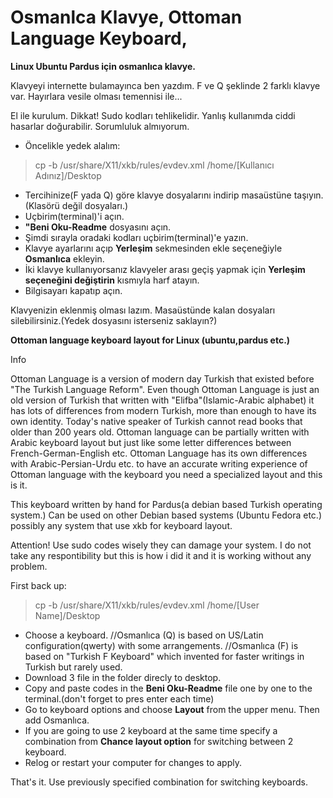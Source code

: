 # Osmanlca Klavye, Ottoman Language Keyboard,


**Linux Ubuntu Pardus için osmanlıca klavye.** 

Klavyeyi internette bulamayınca ben yazdım. F ve Q şeklinde 2 farklı klavye var.
Hayırlara vesile olması temennisi ile...

El ile kurulum.
Dikkat! Sudo kodları tehlikelidir. Yanlış kullanımda ciddi hasarlar doğurabilir. Sorumluluk almıyorum.

* Öncelikle yedek alalım:
> cp -b /usr/share/X11/xkb/rules/evdev.xml /home/[Kullanıcı Adınız]/Desktop

* Tercihinize(F yada Q) göre klavye dosyalarını indirip masaüstüne taşıyın.(Klasörü değil dosyaları.)
* Uçbirim(terminal)'i açın.
* **"Beni Oku-Readme** dosyasını açın.
* Şimdi sırayla oradaki kodları uçbirim(terminal)'e yazın.
* Klavye ayarlarını açıp **Yerleşim** sekmesinden ekle seçeneğiyle **Osmanlıca** ekleyin.
* İki klavye kullanıyorsanız klavyeler arası geçiş yapmak için **Yerleşim seçeneğini değiştirin** kısmıyla harf atayın.
* Bilgisayarı kapatıp açın.

Klavyenizin eklenmiş olması lazım. Masaüstünde kalan dosyaları silebilirsiniz.(Yedek dosyasını isterseniz saklayın?)

**Ottoman language keyboard layout for Linux (ubuntu,pardus etc.)**

Info

Ottoman Language is a version of modern day Turkish that existed before "The Turkish Language Reform". Even though Ottoman Language is just an old version of Turkish that written with "Elifba"(Islamic-Arabic alphabet) it has lots of differences from modern Turkish, more than enough to have its own identity. Today's native speaker of Turkish cannot read books that older than 200 years old. 
Ottoman language can be partially written with Arabic keyboard layout but just like some letter differences between French-German-English etc.  Ottoman Language has its own differences with Arabic-Persian-Urdu etc. to have an accurate writing experience of Ottoman language with the keyboard you need a specialized layout and this is it.

This keyboard written by hand for Pardus(a debian based Turkish operating system.)
Can be used on other Debian based systems (Ubuntu Fedora etc.) possibly any system that use xkb for keyboard layout.

Attention! Use sudo codes wisely they can damage your system. I do not take any respontibility but this is how i did it and it is working without any problem.

First back up:
> cp -b /usr/share/X11/xkb/rules/evdev.xml /home/[User Name]/Desktop

* Choose a keyboard. 
//Osmanlıca (Q) is based on US/Latin configuration(qwerty) with some arrangements.
//Osmanlıca (F) is based on "Turkish F Keyboard" which invented for faster writings in Turkish but rarely used.
* Download 3 file in the folder direcly to desktop.
* Copy and paste codes in the **Beni Oku-Readme** file one by one to the terminal.(don't forget to pres enter each time)
* Go to keyboard options and choose **Layout** from the upper menu. Then add Osmanlıca.
* If you are going to use 2 keyboard at the same time specify a combination from **Chance layout option** for switching between 2 keyboard.
* Relog or restart your computer for changes to apply.

That's it. Use previously specified combination for switching keyboards.
